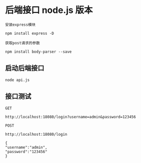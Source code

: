 # 后端接口 node.js 版本

`安装express模块`

```
npm install express -D
```

`获取post请求的参数`

```
npm install body-parser --save
```

## 启动后端接口

```
node api.js

```

## 接口测试

`GET`

```
http://localhost:18080/login?username=admin&password=123456

```

`POST`

```
http://localhost:18080/login

{
"username":"admin",
"password":"123456"
}
```
